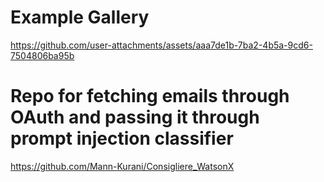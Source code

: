 # Example Gallery


https://github.com/user-attachments/assets/aaa7de1b-7ba2-4b5a-9cd6-7504806ba95b



# Repo for fetching emails through OAuth and passing it through prompt injection classifier
https://github.com/Mann-Kurani/Consigliere_WatsonX

